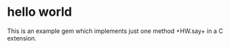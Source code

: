 hello world
=========

This is an example gem which implements just one method +HW.say+ in a C extension.
